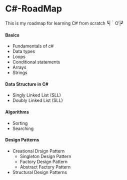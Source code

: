 # C#-RoadMap
This is my roadmap for learning C# from scratch ┗|｀O′|┛

<h4>Basics</h4>
<ul>
  <li>Fundamentals of c#</li>
  <li>Data types</li>
  <li>Loops</li>
  <li>Conditional statements</li>
  <li>Arrays</li>
  <li>Strings</li>
</ul>
<h4>Data Structure in C#</h4>
<ul>
  <li>Singly Linked List (SLL)</li>
  <li>Doubly Linked List (SLL)</li>
</ul>
<h4>Algorithms</h4>
<ul>
  <li>Sorting</li>
  <li>Searching</li>
</ul>
<h4>Design Patterns</h4>
<ul>
   <li>Creational Drsign Pattern
    <ul>
      <li>Singleton Design Pattern</li>
      <li>Factory Design Pattern</li>
      <li>Abstract Factory Pattern</li>
    </ul>
  </li>  
  <li>Structural Design Patterns</li>
</ul>
